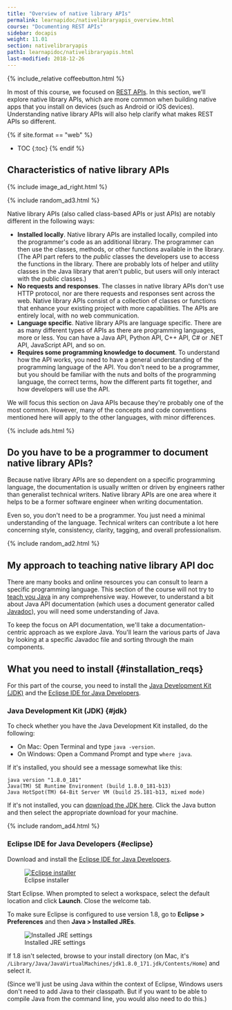 ```yaml
---
title: "Overview of native library APIs"
permalink: learnapidoc/nativelibraryapis_overview.html
course: "Documenting REST APIs"
sidebar: docapis
weight: 11.01
section: nativelibraryapis
path1: learnapidoc/nativelibraryapis.html
last-modified: 2018-12-26
---
```


{% include_relative coffeebutton.html %}

In most of this course, we focused on [REST APIs](https://idratherbewriting.com/learnapidoc/docapis_what_is_a_rest_api.html). In this section, we'll explore native library APIs, which are more common when building native apps that you install on devices (such as Android or iOS devices). Understanding native library APIs will also help clarify what makes REST APIs so different.

{% if site.format == "web" %}
* TOC
{:toc}
{% endif %}

## Characteristics of native library APIs

{% include image_ad_right.html %}

{% include random_ad3.html %}

Native library APIs (also called class-based APIs or just APIs) are notably different in the following ways:

* **Installed locally**. Native library APIs are installed locally, compiled into the programmer's code as an additional library. The programmer can then use the classes, methods, or other functions available in the library. (The API part refers to the *public* classes the developers use to access the functions in the library. There are probably lots of helper and utility classes in the Java library that aren't public, but users will only interact with the public classes.)
* **No requests and responses**. The classes in native library APIs don't use HTTP protocol, nor are there requests and responses sent across the web. Native library APIs consist of a collection of classes or functions that enhance your existing project with more capabilities. The APIs are entirely local, with no web communication.
* **Language specific**. Native library APIs are language specific. There are as many different types of APIs as there are programming languages, more or less. You can have a Java API, Python API, C++ API, C# or .NET API, JavaScript API, and so on.
* **Requires some programming knowledge to document**. To understand how the API works, you need to have a general understanding of the programming language of the API. You don't need to be a programmer, but you should be familiar with the nuts and bolts of the programming language, the correct terms, how the different parts fit together, and how developers will use the API.

We will focus this section on Java APIs because they're probably one of the most common. However, many of the concepts and code conventions mentioned here will apply to the other languages, with minor differences.

{% include ads.html %}

## Do you have to be a programmer to document native library APIs?

Because native library APIs are so dependent on a specific programming language, the documentation is usually written or driven by engineers rather than generalist technical writers. Native library APIs are one area where it helps to be a former software engineer when writing documentation.

Even so, you don't need to be a programmer. You just need a minimal understanding of the language. Technical writers can contribute a lot here concerning style, consistency, clarity, tagging, and overall professionalism.

{% include random_ad2.html %}

## My approach to teaching native library API doc

There are many books and online resources you can consult to learn a specific programming language. This section of the course will not try to [teach you Java](nativelibraryapis_java_crash_course.html) in any comprehensive way. However, to understand a bit about Java API documentation (which uses a document generator called [Javadoc](http://www.oracle.com/technetwork/articles/java/index-jsp-135444.html)), you will need some understanding of Java.

To keep the focus on API documentation, we'll take a documentation-centric approach as we explore Java. You'll learn the various parts of Java by looking at a specific Javadoc file and sorting through the main components.

## What you need to install {#installation_reqs}

For this part of the course, you need to install the [Java Development Kit (JDK)](#jdk) and the [Eclipse IDE for Java Developers](#eclipse).

### Java Development Kit (JDK) {#jdk}

To check whether you have the Java Development Kit installed, do the following:

* On Mac: Open Terminal and type `java -version`.
* On Windows: Open a Command Prompt and type `where java`.

If it's installed, you should see a message somewhat like this:

```
java version "1.8.0_181"
Java(TM) SE Runtime Environment (build 1.8.0_181-b13)
Java HotSpot(TM) 64-Bit Server VM (build 25.181-b13, mixed mode)
```

If it's not installed, you can [download the JDK here](http://www.oracle.com/technetwork/java/javase/downloads/index.html). Click the Java button and then select the appropriate download for your machine.

{% include random_ad4.html %}

### Eclipse IDE for Java Developers {#eclipse}

Download and install the [Eclipse IDE for Java Developers](https://www.eclipse.org/downloads/packages/).

<figure><a target="_blank" class="noExtIcon" href="https://eclipse.org/downloads/"><img class="docimage small border" src="{{site.api_media}}/eclipseforjavadevs.png" alt="Eclipse installer" /></a><figcaption>Eclipse installer</figcaption></figure>

Start Eclipse. When prompted to select a workspace, select the default location and click **Launch**. Close the welcome tab.

To make sure Eclipse is configured to use version 1.8, go to **Eclipse > Preferences** and then **Java > Installed JREs**.

<figure><img class="docimage medium" src="{{site.api_media}}/installed-jre-eclipse.png" alt="Installed JRE settings" /><figcaption>Installed JRE settings</figcaption></figure>

If 1.8 isn't selected, browse to your install directory (on Mac, it's `/Library/Java/JavaVirtualMachines/jdk1.8.0_171.jdk/Contents/Home`) and select it.

(Since we'll just be using Java within the context of Eclipse, Windows users don't need to add Java to their classpath. But if you want to be able to compile Java from the command line, you would also need to do this.)
